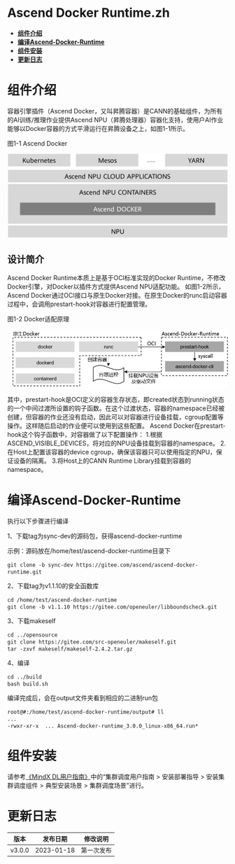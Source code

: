 # Ascend Docker Runtime.zh
-  **[组件介绍](#组件介绍)**
-  **[编译Ascend-Docker-Runtime](#编译Ascend-Docker-Runtime)**
-  **[组件安装](#组件安装)**
-  **[更新日志](#更新日志)**

# 组件介绍
容器引擎插件（Ascend Docker，又叫昇腾容器）是CANN的基础组件，为所有的AI训练/推理作业提供Ascend NPU（昇腾处理器）容器化支持，使用户AI作业能够以Docker容器的方式平滑运行在昇腾设备之上，如图1-1所示。

图1-1 Ascend Docker

![image](assets/20210329102949456.png)

## 设计简介

Ascend Docker Runtime本质上是基于OCI标准实现的Docker Runtime，不修改Docker引擎，对Docker以插件方式提供Ascend NPU适配功能。
如图1-2所示，Ascend Docker通过OCI接口与原生Docker对接。在原生Docker的runc启动容器过程中，会调用prestart-hook对容器进行配置管理。

图1-2 Docker适配原理

![image](assets/20230118566.png)

其中，prestart-hook是OCI定义的容器生存状态，即created状态到running状态的一个中间过渡所设置的钩子函数。在这个过渡状态，容器的namespace已经被创建，但容器的作业还没有启动，因此可以对容器进行设备挂载，cgroup配置等操作。这样随后启动的作业便可以使用到这些配置。
Ascend Docker在prestart-hook这个钩子函数中，对容器做了以下配置操作：
1.根据ASCEND_VISIBLE_DEVICES，将对应的NPU设备挂载到容器的namespace。
2.在Host上配置该容器的device cgroup，确保该容器只可以使用指定的NPU，保证设备的隔离。
3.将Host上的CANN Runtime Library挂载到容器的namespace。

# 编译Ascend-Docker-Runtime
执行以下步骤进行编译

 1、下载tag为sync-dev的源码包，获得ascend-docker-runtime
 
示例：源码放在/home/test/ascend-docker-runtime目录下
```shell
git clone -b sync-dev https://gitee.com/ascend/ascend-docker-runtime.git
```

 2、下载tag为v1.1.10的安全函数库
````shell
cd /home/test/ascend-docker-runtime
git clone -b v1.1.10 https://gitee.com/openeuler/libboundscheck.git
````

3、下载makeself
```shell
cd ../opensource
git clone https://gitee.com/src-openeuler/makeself.git
tar -zxvf makeself/makeself-2.4.2.tar.gz
```
 4、编译
```shell
cd ../build
bash build.sh
```
编译完成后，会在output文件夹看到相应的二进制run包
```shell
root@#:/home/test/ascend-docker-runtime/output# ll
...
-rwxr-xr-x  ... Ascend-docker-runtime_3.0.0_linux-x86_64.run*
```

# 组件安装
请参考[《MindX DL用户指南》](https://www.hiascend.com/software/mindx-dl)中的“集群调度用户指南 > 安装部署指导 > 安装集群调度组件 > 典型安装场景 > 集群调度场景”进行。

# 更新日志

|   版本   | 发布日期 | 修改说明  |
|:------:|:----:|:-----:|
| v3.0.0 | 2023-01-18 | 第一次发布 |
